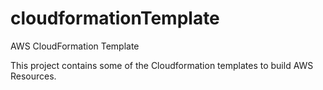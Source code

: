 # cloudformationTemplate
AWS CloudFormation Template 

This project contains some of the Cloudformation templates to build AWS Resources.
